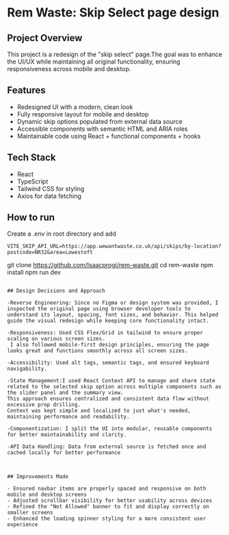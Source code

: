 # Rem Waste: Skip Select page design


## Project Overview

This project is a redesign of the "skip select" page.The goal was to enhance the UI/UX while maintaining all original functionality, ensuring responsiveness across mobile and desktop.

## Features

- Redesigned UI with a modern, clean look  
- Fully responsive layout for mobile and desktop  
- Dynamic skip options populated from external data source  
- Accessible components with semantic HTML and ARIA roles  
- Maintainable code using React + functional components + hooks


## Tech Stack

- React
- TypeScript 
- Tailwind CSS for styling
- Axios for data fetching

## How to run

Create a .env in root directory and add
```
VITE_SKIP_API_URL=https://app.wewantwaste.co.uk/api/skips/by-location?postcode=NR32&area=Lowestoft

```
git clone https://github.com/Isaacprogi/rem-waste.git
cd rem-waste
npm install
npm run dev

```

## Design Decisions and Approach

-Reverse Engineering: Since no Figma or design system was provided, I inspected the original page using browser developer tools to understand its layout, spacing, font sizes, and behavior. This helped guide the visual redesign while keeping core functionality intact.

-Responsiveness: Used CSS Flex/Grid in tailwind to ensure proper scaling on various screen sizes.
 I also followed mobile-first design principles, ensuring the page looks great and functions smoothly across all screen sizes.

-Accessibility: Used alt tags, semantic tags, and ensured keyboard navigability.

-State Management:I used React Context API to manage and share state related to the selected skip option across multiple components such as the slider panel and the summary view.
This approach ensures centralized and consistent data flow without excessive prop drilling.
Context was kept simple and localized to just what's needed, maintaining performance and readability.

-Componentization: I split the UI into modular, reusable components for better maintainability and clarity.

-API Data Handling: Data from external source is fetched once and cached locally for better performance



## Improvements Made

- Ensured navbar items are properly spaced and responsive on both mobile and desktop screens
- Adjusted scrollbar visibility for better usability across devices
- Refined the "Not Allowed" banner to fit and display correctly on smaller screens
- Enhanced the loading spinner styling for a more consistent user experience
